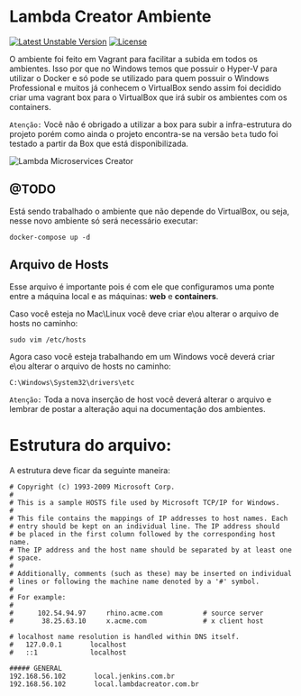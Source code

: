 # Lambda Creator Ambiente

[![Latest Unstable Version](https://poser.pugx.org/leaphly/cart-bundle/v/unstable.svg)](//github.com/michaeldouglas/lambda-microservices-creator)
[![License](https://poser.pugx.org/leaphly/cart-bundle/license.svg)](https://github.com/michaeldouglas/lambda-microservices-creator/blob/master/LICENSE)


O ambiente foi feito em Vagrant para facilitar a subida em todos os ambientes.
Isso por que no Windows temos que possuir o Hyper-V para utilizar o Docker e 
só pode se utilizado para quem possuir o Windows Professional e muitos já conhecem
o VirtualBox sendo assim foi decidido criar uma vagrant box para o VirtualBox que irá subir
os ambientes com os containers.

`Atenção:` Você não é obrigado a utilizar a box para subir a infra-estrutura
do projeto porém como ainda o projeto encontra-se na versão `beta` tudo foi
testado a partir da Box que está disponibilizada.

![Lambda Microservices Creator](https://s3-sa-east-1.amazonaws.com/lambda-microservices-creator/LogoTransparente.png)

## @TODO

Está sendo trabalhado o ambiente que não depende do VirtualBox, ou seja, nesse
novo ambiente só será necessário executar:

```
docker-compose up -d
```

## Arquivo de Hosts

Esse arquivo é importante pois é com ele que configuramos uma ponte entre a máquina 
local e as máquinas: **web** e **containers**.

Caso você esteja no Mac\Linux você deve criar e\ou alterar o arquivo de hosts no caminho:

```
sudo vim /etc/hosts
```

Agora caso você esteja trabalhando em um Windows você deverá criar e\ou alterar o arquivo de hosts no caminho:

```
C:\Windows\System32\drivers\etc
```

`Atenção:` Toda a nova inserção de host você deverá alterar o arquivo e lembrar de 
postar a alteração aqui na documentação dos ambientes.

# Estrutura do arquivo:


A estrutura deve ficar da seguinte maneira:

```
# Copyright (c) 1993-2009 Microsoft Corp.
#
# This is a sample HOSTS file used by Microsoft TCP/IP for Windows.
#
# This file contains the mappings of IP addresses to host names. Each
# entry should be kept on an individual line. The IP address should
# be placed in the first column followed by the corresponding host name.
# The IP address and the host name should be separated by at least one
# space.
#
# Additionally, comments (such as these) may be inserted on individual
# lines or following the machine name denoted by a '#' symbol.
#
# For example:
#
#      102.54.94.97     rhino.acme.com          # source server
#       38.25.63.10     x.acme.com              # x client host

# localhost name resolution is handled within DNS itself.
#	127.0.0.1       localhost
#	::1             localhost

##### GENERAL
192.168.56.102		 local.jenkins.com.br
192.168.56.102		 local.lambdacreator.com.br
```
